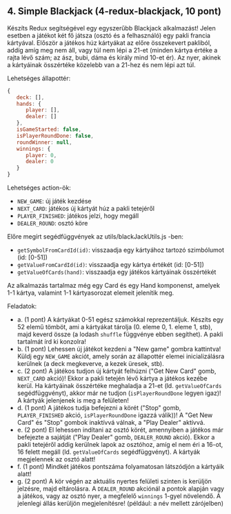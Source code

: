 ## 4. Simple Blackjack (4-redux-blackjack, 10 pont)

Készíts Redux segítségével egy egyszerűbb Blackjack alkalmazást! Jelen esetben a játékot két fő játsza (osztó és a felhasználó) egy pakli francia kártyával. Először a játékos húz kártyákat az előre összekevert pakliból, addíg amíg meg nem áll, vagy túl nem lépi a 21-et (minden kártya értéke a rajta lévő szám; az ász, bubi, dáma és király mind 10-et ér). Az nyer, akinek a kártyáinak összértéke közelebb van a 21-hez és nem lépi azt túl.

Lehetséges állapottér:

```js
{
   deck: [],
   hands: {
      player: [],
      dealer: []
   },
   isGameStarted: false,
   isPlayerRoundDone: false,
   roundWinner: null,
   winnings: {
      player: 0,
      dealer: 0
   }
}
```

Lehetséges action-ök:

- `NEW_GAME`: új játék kezdése
- `NEXT_CARD`: játékos új kártyát húz a pakli tetejéről
- `PLAYER_FINISHED`: játékos jelzi, hogy megáll
- `DEALER_ROUND`: osztó köre

Előre megírt segédfüggvények az utils/blackJackUtils.js -ben:

- `getSymbolFromCardId(id)`: visszaadja egy kártyához tartozó szimbólumot (id: [0-51])
- `getValueFromCardId(id)`: visszaadja egy kártya értékét (id: [0-51])
- `getValueOfCards(hand)`: visszaadja egy játékos kártyáinak összértékét

Az alkalmazás tartalmaz még egy Card és egy Hand komponenst, amelyek 1-1 kártya, valamint 1-1 kártyasorozat elemeit jelenítik meg.

Feladatok:

- a. (1 pont) A kártyákat 0-51 egész számokkal reprezentáljuk. Készíts egy 52 elemű tömböt, ami a kártyákat tárolja (0. eleme 0, 1. eleme 1, stb), majd keverd össze (a lodash `shuffle` függvénye ebben segíthet). A pakli tartalmát írd ki konzolra!
- b. (1 pont) Lehessen új játékot kezdeni a "New game" gombra kattintva! Küldj egy `NEW_GAME` akciót, amely során az állapottér elemei inicializálásra kerülnek (a deck megkeverve, a kezek üresek, stb).
- c. (2 pont) A játékos tudjon új kártyát felhúzni ("Get New Card" gomb, `NEXT_CARD` akció)! Ekkor a pakli tetején lévő kártya a játékos kezébe kerül. Ha kártyáinak összértéke meghaladja a 21-et (ld. `getValueOfCards` segédfüggvényt), akkor már ne tudjon (`isPlayerRoundDone` legyen igaz)! A kártyák jelenjenek is meg a felületen!
- d. (1 pont) A játékos tudja befejezni a körét ("Stop" gomb, `PLAYER_FINISHED` akció, `isPlayerRoundDone` igazzá válik))! A "Get New Card" és "Stop" gombok inaktívvá válnak, a "Play Dealer" aktívvá.
- e. (2 pont) El lehessen indítani az osztó körét, amennyiben a játékos már befejezte a sajátját ("Play Dealer" gomb, `DEALER_ROUND` akció). Ekkor a pakli tetejéről addig kerülnek lapok az osztóhoz, amíg el nem éri a 16-ot, 16 felett megáll (ld. `getValueOfCards` segédfüggvényt). A kártyák megjelennek az osztó alatt!
- f. (1 pont) Mindkét játékos pontszáma folyamatosan látszódjón a kártyáik alatt!
- g. (2 pont) A kör végén az aktuális nyertes felületi szinten is kerüljön jelzésre, majd eltárolásra. A `DEALER_ROUND` akciónál a pontok alapján vagy a játékos, vagy az osztó nyer, a megfelelő `winnings` 1-gyel növelendő. A jelenlegi állás kerüljön megjelenítésre! (például: a név mellett zárójelben)
